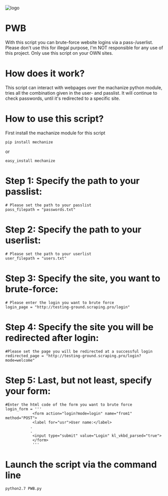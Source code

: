 ![logo](https://user-images.githubusercontent.com/31503773/54771702-15287b00-4c06-11e9-966b-cf4073f3c27b.png)
# PWB
With this script you can brute-force website logins via a pass-/userlist. Please don't use this for illegal purpose, I'm NOT responsible for any use of this project. Only use this script on your OWN sites.

# How does it work?
This script can interact with webpages over the machanize python module, tries all the combination given in the user- and passlist. It will continue to check passwords, until it's redirected to a specific site.

# How to use this script?
First install the machanize module for this script
```
pip install mechanize
```
or
```
easy_install mechanize
```
# Step 1: Specify the path to your passlist:
```
# Please set the path to your passlist
pass_filepath = "passwords.txt"
```
# Step 2: Specify the path to your userlist:
```
# Please set the path to your userlist
user_filepath = "users.txt"
```
# Step 3: Specify the site, you want to brute-force:
```
# Please enter the login you want to brute force
login_page = "http://testing-ground.scraping.pro/login"
```
# Step 4: Specify the site you will be redirected after login:
```
#Please set the page you will be redirected at a successful login
redirected_page = "http://testing-ground.scraping.pro/login?mode=welcome"
```
# Step 5: Last, but not least, specify your form:
```
#Enter the html code of the form you want to brute force
login_form = '''
			<form action="login?mode=login" name="from1" method="POST">
        	<label for="usr">User name:</label>
           .
           .
        	<input type="submit" value="Login" kl_vkbd_parsed="true">
    		</form>
			'''
```
# Launch the script via the command line
```
python2.7 PWB.py
```

